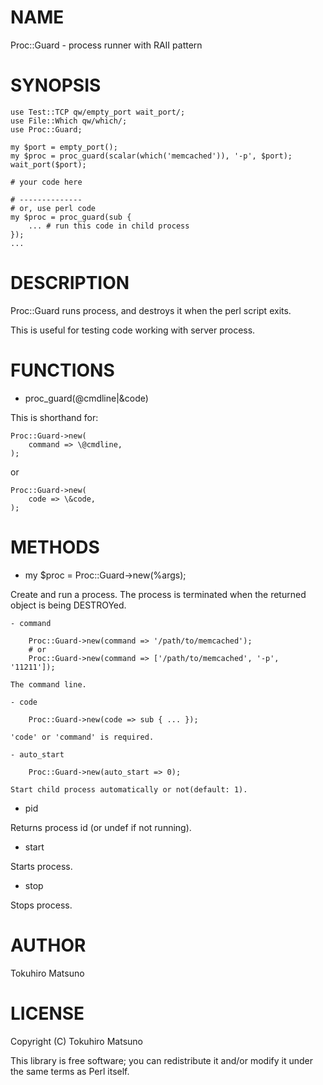 # NAME

Proc::Guard - process runner with RAII pattern

# SYNOPSIS

    use Test::TCP qw/empty_port wait_port/;
    use File::Which qw/which/;
    use Proc::Guard;

    my $port = empty_port();
    my $proc = proc_guard(scalar(which('memcached')), '-p', $port);
    wait_port($port);

    # your code here

    # --------------
    # or, use perl code
    my $proc = proc_guard(sub {
        ... # run this code in child process
    });
    ...

# DESCRIPTION

Proc::Guard runs process, and destroys it when the perl script exits.

This is useful for testing code working with server process.

# FUNCTIONS

- proc_guard(@cmdline|\&code)

This is shorthand for:

    Proc::Guard->new(
        command => \@cmdline,
    );

or

    Proc::Guard->new(
        code => \&code,
    );

# METHODS

- my $proc = Proc::Guard->new(%args);

Create and run a process. The process is terminated when the returned object is being DESTROYed.

    - command

        Proc::Guard->new(command => '/path/to/memcached');
        # or
        Proc::Guard->new(command => ['/path/to/memcached', '-p', '11211']);

    The command line.

    - code

        Proc::Guard->new(code => sub { ... });

    'code' or 'command' is required.

    - auto_start

        Proc::Guard->new(auto_start => 0);

    Start child process automatically or not(default: 1).

- pid

Returns process id (or undef if not running).

- start

Starts process.

- stop

Stops process.

# AUTHOR

Tokuhiro Matsuno <tokuhirom AAJKLFJEF GMAIL COM>

# LICENSE

Copyright (C) Tokuhiro Matsuno

This library is free software; you can redistribute it and/or modify
it under the same terms as Perl itself.